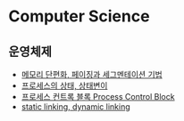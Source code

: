 # Computer Science

## 운영체제

- [메모리 단편화, 페이징과 세그멘테이션 기법](./operating-system-memory-fragmentation.md)
- [프로세스의 상태, 상태변이](./operating-system-process-state.md)
- [프로세스 컨트록 블록 Process Control Block](./operating-system-process-control-block.md)
- [static linking, dynamic linking](./operating-system-library-linking.md)